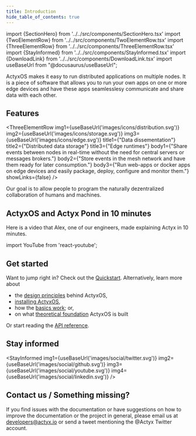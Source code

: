 ```yaml
---
title: Introduction
hide_table_of_contents: true
---
```


import {SectionHero} from '../../src/components/SectionHero.tsx'
import {TwoElementRow} from '../../src/components/TwoElementRow.tsx'
import {ThreeElementRow} from '../../src/components/ThreeElementRow.tsx'
import {StayInformed} from '../../src/components/StayInformed.tsx'
import {DownloadLink} from '../../src/components/DownloadLink.tsx'
import useBaseUrl from "@docusaurus/useBaseUrl";

ActyxOS makes it easy to run distributed applications on multiple nodes. It is a piece of software that allows you to run your own apps on one or more edge devices and have these apps seamlesslesy communicate and share data with each other.

## Features

<ThreeElementRow
    img1={useBaseUrl('images/icons/distribution.svg')}
    img2={useBaseUrl('images/icons/storage.svg')}
    img3={useBaseUrl('images/icons/edge.svg')}
    title1={"Data dissementation"}
    title2={"Distributed data storage"}
    title3={"Edge runtimes"}
    body1={"Share events between nodes in real-time without the need for central servers or messages brokers."}
    body2={"Store events in the mesh network and have them ready for later consumption."}
    body3={"Run web-apps or docker apps on edge devices and easily package, deploy, configure and monitor them."}
    showLinks={false}
/>

Our goal is to allow people to program the naturally dezentralized collaboration of humans and machines.

## ActyxOS and Actyx Pond in 10 minutes

Here is a video that Alex, one of our engineers, made explaining Actyx in 10 minutes.

import YouTube from 'react-youtube';

<div className="embedded-yt-wrapper">
<YouTube
  videoId="T36Gsae9woo"
  className="embedded-yt-iframe"
  opts={{
    playerVars: { autoplay: 0 },
  }}
/>
</div>

## Get started

Want to jump right in? Check out the [Quickstart](/docs/learn-actyx/quickstart). Alternatively, learn more about

- the [design principles](design-principles.md) behind ActyxOS,
- [installing ActyxOS](getting-started/installation.md),
- how the [basics work](guides/overview.md); or,
- on what [theoretical foundation](theoretical-foundation/distributed-systems.md) ActyxOS is built

Or start reading the [API reference](api/overview.md).

## Stay informed

<StayInformed
    img1={useBaseUrl('images/social/twitter.svg')}
    img2={useBaseUrl('images/social/github.svg')}
    img3={useBaseUrl('images/social/youtube.svg')}
    img4={useBaseUrl('images/social/linkedin.svg')}
/>

## Contact us / Something missing?

If you find issues with the documentation or have suggestions on how to improve the documentation or the project in general, please email us at developers@actyx.io or send a tweet mentioning the @Actyx Twitter account.

